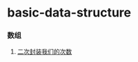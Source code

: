 # basic-data-structure

### 数组
1. [二次封装我们的次数](https://github.com/l81893521/basic-data-structure/blob/master/src/main/java/will/zhang/array/AArray.java)
